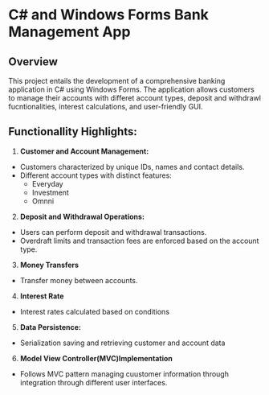 # C# and Windows Forms Bank Management App

## Overview
This project entails the development of a comprehensive banking application in C# using Windows Forms.
The application allows customers to manage their accounts with differet account types, deposit and withdrawl fucntionalities, interest calculations, and user-friendly GUI.

## Functionallity Highlights:

1. **Customer and Account Management:**
  - Customers characterized by unique IDs, names and contact details.
  - Different account types with distinct features:
    - Everyday
    - Investment
    - Omnni  
2. **Deposit and Withdrawal Operations:**
  - Users can perform deposit and withdrawal transactions.
  - Overdraft limits and transaction fees are enforced based on the account type.
3. **Money Transfers**
  - Transfer money between accounts.
4. **Interest Rate**
  - Interest rates calculated based on conditions
5. **Data Persistence:**
  - Serialization saving and retrieving customer and account data
6. **Model View Controller(MVC)Implementation**
  - Follows MVC pattern managing cuustomer information through integration through different user interfaces.

 
